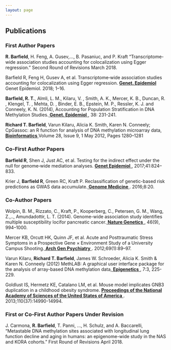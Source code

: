 ```yaml
---
layout: page
---
```

<html lang="en-us">
<h2> Publications
<h3 id="FirstPapers">First Author Papers</h3>

<p><b>R. Barfield</b>, H. Feng, A. Gusev,…, B. Pasaniuc, and P. Kraft “Transcriptome-wide association studies accounting for colocalization using Egger regression.”  Second Round of Revisions March 2018. </p>

Barfield R, Feng H, Gusev A, et al. Transcriptome‐wide association studies accounting for colocalization using Egger regression.  <a href="https://doi.org/10.1002/gepi.22131"><b> Genet. Epidemiol</b></a> Genet Epidemiol. 2018; 1–16.

<p><b>Barfield, R. T.</b>, Almli, L. M., Kilaru, V. , Smith, A. K., Mercer, K. B., Duncan, R. , Klengel, T. , Mehta, D. , Binder, E. B., Epstein, M. P., Ressler, K. J. and Conneely, K. N. (2014), Accounting for Population Stratification in DNA Methylation Studies.<a href="https://doi.org/10.1002/gepi.21789"> <b>Genet. Epidemiol</b> </a>, 38: 231-241.</p>

<p><b>Richard T. Barfield</b>, Varun Kilaru, Alicia K. Smith, Karen N. Conneely; CpGassoc: an R function for analysis of DNA methylation microarray data,<a href="https://academic.oup.com/bioinformatics/article/28/9/1280/312316"> <b>Bioinformatics</b> </a> Volume 28, Issue 9, 1 May 2012, Pages 1280–1281</p>

<h3 id="CoFirstPapers">Co-First Author Papers</h3>


<p><b>Barfield R</b>, Shen J, Just AC, et al. Testing for the indirect effect under the null for genome‐wide mediation analyses. <a href="https://doi.org/10.1002/gepi.22084"> <b>Genet Epidemiol</b> </a>, 2017;41:824–833.</p>


<p>Krier J, <b>Barfield R</b>, Green RC, Kraft P. Reclassification of genetic-based risk predictions as GWAS data accumulate.<a href="http://doi.org/10.1186/s13073-016-0272-5"> <b>Genome Medicine</b> </a>. 2016;8:20.</p>


<h3 id="Co-Papers">Co-Author Papers</h3>


<p>Wolpin, B. M., Rizzato, C., Kraft, P., Kooperberg, C., Petersen, G. M., Wang, Z.,.., Amundadottir, L. T. (2014). Genome-wide association study identifies multiple susceptibility locifor pancreatic cancer.<a href="http://doi.org/10.1038/ng.3052"> <b>Nature Genetics</b> </a>, 46(9), 994–1000.</p> 


<p>Mercer KB, Orcutt HK, Quinn JF, et al. Acute and Posttraumatic Stress Symptoms in a Prospective Gene × Environment Study of a University Campus Shooting.<a href="https://jamanetwork.com/journals/jamapsychiatry/fullarticle/1107439"> <b>Arch Gen Psychiatry</b> </a>. 2012;69(1):89–97.</p>


<p>Varun Kilaru, <b>Richard T. Barfield</b>, James W. Schroeder, Alicia K. Smith & Karen N. Conneely (2012) MethLAB: A graphical user interface package for the analysis of array-based DNA methylation data,<a href="https://doi.org/10.4161/epi.7.3.19284"> <b>Epigenetics</b> </a>, 7:3, 225-229.</p>


<p>Goldlust IS, Hermetz KE, Catalano LM, et al. Mouse model implicates GNB3 duplication in a childhood obesity syndrome. <a href="http://doi.org/10.1073/pnas.1305999110"> <b>Proceedings of the National Academy of Sciences of the United States of America</b> </a>. 2013;110(37):14990-14994.</p>

<h3 id="Co-Papers">First or Co-First Author Papers Under Revision</h3>



<p>J. Carmona, <b>R. Barfield</b>, T. Panni, ..., H. Schulz, and A. Baccarelli, “Metastable DNA methylation sites associated with longitudinal lung function decline and aging in humans: an epigenome-wide study in the NAS and KORA cohorts.” First Round of Revisions April 2018. </p> 


